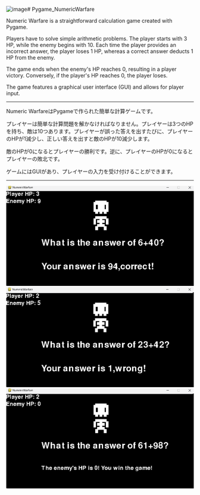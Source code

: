 ![image](https://github.com/DayDreamYGithub/Pygame_NumericWarfare/assets/53157668/a9f82e41-6f4d-4ffc-bd5f-01c3e86308a0)# Pygame_NumericWarfare

Numeric Warfare is a straightforward calculation game created with Pygame.

Players have to solve simple arithmetic problems. The player starts with 3 HP, while the enemy begins with 10. Each time the player provides an incorrect answer, the player loses 1 HP, whereas a correct answer deducts 1 HP from the enemy.

The game ends when the enemy's HP reaches 0, resulting in a player victory. Conversely, if the player's HP reaches 0, the player loses.

The game features a graphical user interface (GUI) and allows for player input.

<hr>

Numeric WarfareはPygameで作られた簡単な計算ゲームです。

プレイヤーは簡単な計算問題を解かなければなりません。プレイヤーは3つのHPを持ち、敵は10つあります。プレイヤーが誤った答えを出すたびに、プレイヤーのHPが1減少し、正しい答えを出すと敵のHPが10減少します。

敵のHPが0になるとプレイヤーの勝利です。逆に、プレイヤーのHPが0になるとプレイヤーの敗北です。

ゲームにはGUIがあり、プレイヤーの入力を受け付けることができます。

<hr>

<img src="https://github.com/DayDreamYGithub/Pygame_NumericWarfare/blob/main/Github_img/1.png?raw=true" alt="Game Image">

<img src="https://github.com/DayDreamYGithub/Pygame_NumericWarfare/blob/main/Github_img/2.png?raw=true" alt="Game Image">

<img src="https://github.com/DayDreamYGithub/Pygame_NumericWarfare/blob/main/Github_img/3.png?raw=true" alt="Game Image">
